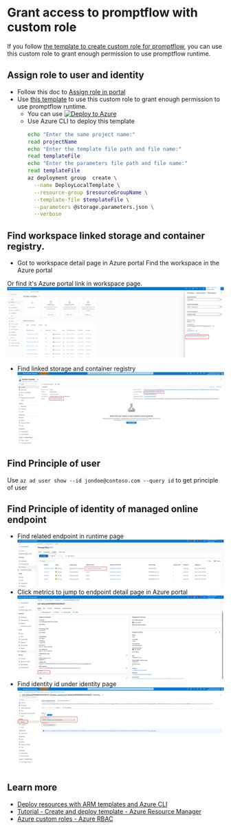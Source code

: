 # Grant access to promptflow with custom role
If you follow [the template to create custom role for promptflow](../create-custom-role/), you can use this custom role to grant enough permission to use promptflow runtime.

## Assign role to user and identity
- Follow this doc to [Assign role in portal](https://learn.microsoft.com/en-us/azure/role-based-access-control/role-assignments-portal)
- Use [this template](../assign-custom-role/) to use this custom role to grant enough permission to use promptflow runtime.
    - You can use [![Deploy to Azure](https://aka.ms/deploytoazurebutton)](https://portal.azure.com/#create/Microsoft.Template/uri/https%3A%2F%2Fraw.githubusercontent.com%2Fcloga%2Fazure-quickstart-templates%2Flochen%2Fpromptflow%2Fquickstarts%2Fmicrosoft.machinelearningservices%2Fmachine-learning-prompt-flow%2Fassign-custom-role%2Fazuredeploy.json)
    - Use Azure CLI to deploy this template
        ```bash
        echo "Enter the same project name:"
        read projectName
        echo "Enter the template file path and file name:"
        read templateFile
        echo "Enter the parameters file path and file name:"
        read templateFile        
        az deployment group  create \
          --name DeployLocalTemplate \
          --resource-group $resourceGroupName \
          --template-file $templateFile \
          --parameters @storage.parameters.json \
          --verbose
        ```
## Find workspace linked storage and container registry.
- Got to workspace detail page in Azure portal
Find the workspace in the Azure portal 

Or find it's Azure portal link in workspace page.
![workspace-link-in-azure-portal](../media/workspace-link-in-azure-portal.png)

- Find linked storage and container registry
![workspace_linked-storage-acr](../media/workspace-linked-storage-acr.png)

## Find Principle of user
Use `az ad user show --id jondoe@contoso.com --query id` to get principle of user

## Find Principle of identity of managed online endpoint
- Find related endpoint in runtime page
![](../media/endpoint-in-runtime.png)
- Click metrics to jump to endpoint detail page in Azure portal
![](../media/jump-to-managed-online-endpoint-detail-page-in-azure-portal.png)
- Find identity id under identity page
![](../media/principle-id-in-identity-page.png)
## Learn more
- [Deploy resources with ARM templates and Azure CLI](https://learn.microsoft.com/en-us/azure/azure-resource-manager/templates/deploy-cli)
- [Tutorial - Create and deploy template - Azure Resource Manager](https://learn.microsoft.com/en-us/azure/azure-resource-manager/templates/template-tutorial-create-first-template)
- [Azure custom roles - Azure RBAC](https://learn.microsoft.com/en-us/azure/role-based-access-control/custom-roles)